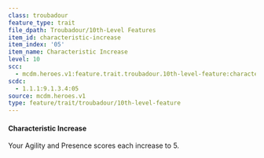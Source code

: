 ```yaml
---
class: troubadour
feature_type: trait
file_dpath: Troubadour/10th-Level Features
item_id: characteristic-increase
item_index: '05'
item_name: Characteristic Increase
level: 10
scc:
  - mcdm.heroes.v1:feature.trait.troubadour.10th-level-feature:characteristic-increase
scdc:
  - 1.1.1:9.1.3.4:05
source: mcdm.heroes.v1
type: feature/trait/troubadour/10th-level-feature
---
```


#### Characteristic Increase

Your Agility and Presence scores each increase to 5.
